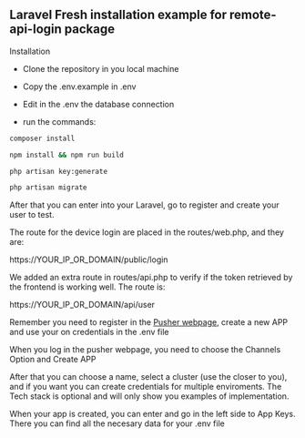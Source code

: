 ## Laravel Fresh installation example for remote-api-login package

Installation

- Clone the repository in you local machine

- Copy the .env.example in .env

- Edit in the .env the database connection

- run the commands:
```sh
composer install

npm install && npm run build

php artisan key:generate

php artisan migrate

```

After that you can enter into your Laravel, go to register and create your user to test.

The route for the device login are placed in the routes/web.php, and they are:

https://YOUR_IP_OR_DOMAIN/public/login


We added an extra route in routes/api.php to verify if the token retrieved by the frontend is working well.
The route is:

https://YOUR_IP_OR_DOMAIN/api/user

Remember you need to register in the [Pusher webpage](https://pusher.com/), create a new APP and use your on credentials
in the .env file

When you log in the pusher webpage, you need to choose the Channels Option and Create APP

After that you can choose a name, select a cluster (use the closer to you), and if you want you can create credentials
for multiple enviroments. The Tech stack is optional and will only show you examples of implementation.

When your app is created, you can enter and go in the left side to App Keys. There you can find all the necesary data for
your .env file
